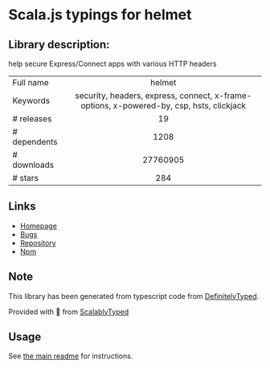 
# Scala.js typings for helmet


## Library description:
help secure Express/Connect apps with various HTTP headers

|                    |                 |
| ------------------ | :-------------: |
| Full name          | helmet |
| Keywords           | security, headers, express, connect, x-frame-options, x-powered-by, csp, hsts, clickjack |
| # releases         | 19 |
| # dependents       | 1208 |
| # downloads        | 27760905 |
| # stars            | 284 |

## Links
- [Homepage](https://helmetjs.github.io/)
- [Bugs](https://github.com/helmetjs/helmet/issues)
- [Repository](https://github.com/helmetjs/helmet)
- [Npm](https://www.npmjs.com/package/helmet)
    


## Note
This library has been generated from typescript code from [DefinitelyTyped](https://definitelytyped.org).

Provided with :purple_heart: from [ScalablyTyped](https://github.com/oyvindberg/ScalablyTyped)

## Usage
See [the main readme](../../readme.md) for instructions.



